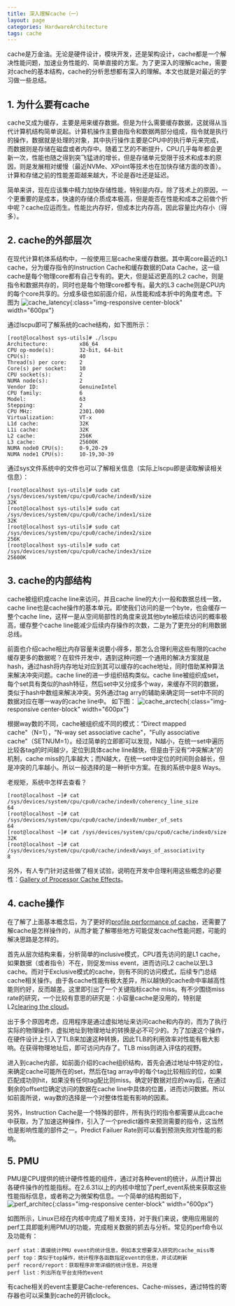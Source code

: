 ```yaml
---
title: 深入理解cache（一）
layout: page
categories: HardwareArchitecture
tags: cache
---
```


cache是万金油。无论是硬件设计，模块开发，还是架构设计，cache都是一个解决性能问题，加速业务性能的、简单直接的方案。为了更深入的理解cache，需要对cache的基本结构，cache的分析思想都有深入的理解。本文也就是对最近的学习做一些总结。

<!-- excerpt -->

## 1. 为什么要有cache

cache又成为缓存，主要是用来缓存数据。但是为什么需要缓存数据，这就得从当代计算机结构简单说起。计算机操作主要由指令和数据两部分组成，指令就是执行的操作，数据就是处理的对象，其中执行操作主要是CPU中的执行单元来完成，而数据则是存储在磁盘或者内存中。随着工艺的不断提升，CPU几乎每年都会更新一次，性能也随之得到突飞猛进的增长，但是存储单元受限于技术和成本的原因，则是发展相对缓慢（最近NVMe、XPoint等技术也在加快存储方面的改善）。计算和存储之前的性能差距越来越大，不论是吞吐还是延迟。

简单来讲，现在应该集中精力加快存储性能，特别是内存。除了技术上的原因，一个更重要的是成本，快速的存储介质成本极高，但是能否在性能和成本之前做个折中呢？cache应运而生。性能比内存好，但成本比内存高，因此容量比内存小（得多）。

## 2. cache的外部层次

在现代计算机体系结构中，一般使用三层cache来缓存数据。其中离core最近的L1 cache，分为缓存指令的Instruction Cache和缓存数据的Data Cache，这一级cache是每个物理core都有自己专有的。更大，但是延迟更高的L2 cache，则是指令和数据共存的，同时也是每个物理core都专有。最大的L3 cache则是CPU内的每个core共享的。分成多级也如前面介绍，从性能和成本折中的角度考虑。下图为
![cache_latency](/assets/cache/cache_latency.png){:class="img-responsive center-block" width="600px"}

通过lscpu即可了解系统的cache结构，如下图所示：
```
[root@localhost sys-utils]# ./lscpu
Architecture:          x86_64
CPU op-mode(s):        32-bit, 64-bit
CPU(s):                40
Thread(s) per core:    2
Core(s) per socket:    10
CPU socket(s):         2
NUMA node(s):          2
Vendor ID:             GenuineIntel
CPU family:            6
Model:                 63
Stepping:              2
CPU MHz:               2301.000
Virtualization:        VT-x
L1d cache:             32K
L1i cache:             32K
L2 cache:              256K
L3 cache:              25600K
NUMA node0 CPU(s):     0-9,20-29
NUMA node1 CPU(s):     10-19,30-39

```
通过sys文件系统中的文件也可以了解相关信息（实际上lscpu即是读取解读相关信息）：
```
[root@localhost sys-utils]# sudo cat /sys/devices/system/cpu/cpu0/cache/index0/size
32K
[root@localhost sys-utils]# sudo cat /sys/devices/system/cpu/cpu0/cache/index1/size
32K
[root@localhost sys-utils]# sudo cat /sys/devices/system/cpu/cpu0/cache/index2/size
256K
[root@localhost sys-utils]# sudo cat /sys/devices/system/cpu/cpu0/cache/index3/size
25600K
```

## 3. cache的内部结构

cache被组织成cache line来访问，并且cache line的大小一般和数据总线一致，cache line也是cache操作的基本单元。即使我们访问的是一个byte，也会缓存一整个cache line，这样一是从空间局部性的角度来说其他byte被后续访问的概率极高，缓存整个cache line能减少后续内存操作的次数，二是为了更充分的利用数据总线。

前面也介绍cache相比内存容量来说要小得多，那怎么合理利用这些有限的cache缓存更多的数据呢？在软件开发中，遇到这种问题一个通用的解决方案就是hash，通过hash将内存地址对应到其可以缓存的cache地址，同时借助某种算法来解决冲突问题。cache line的进一步组织结构类似。cache line被组织成set，每个set具有类似的hash特征，然后set中又分成多个way，来缓存不同的数据，类似于hash中数组来解决冲突。另外通过tag arry的辅助来确定同一set中不同的数据对应在哪一way的cache line中。
如下图：
![cache_arctech](/assets/cache/cache_architec.png){:class="img-responsive center-block" width="600px"}

根据way数的不同，cache被组织成不同的模式：“Direct mapped cache"（N=1），"N-way set associative cache"，"Fully associative cache"（SETNUM=1）。经过简单的立即即可以发现，N越小，在统一set中遍历比较各tag的时间越少，定位到具体cache line越快，但是由于没有“冲突解决”的机制，cache miss的几率越大；而N越大，在统一set中定位的时间则会越长，但是冲突的几率越小。所以一般选择的是一种折中方案。在我的系统中是8 Ways。

老规矩，系统中怎样去查看？
```
[root@localhost ~]# cat /sys/devices/system/cpu/cpu0/cache/index0/coherency_line_size
64
[root@localhost ~]# cat /sys/devices/system/cpu/cpu0/cache/index0/number_of_sets
64
[root@localhost ~]# cat /sys/devices/system/cpu/cpu0/cache/index0/size
32K
[root@localhost ~]# cat /sys/devices/system/cpu/cpu0/cache/index0/ways_of_associativity
8
```

另外，有人专门针对这些做了相关试验，说明在开发中合理利用这些概念的必要性：[Gallery of Processor Cache Effects](http://igoro.com/archive/gallery-of-processor-cache-effects/)。

## 4. cache操作

在了解了上面基本概念后，为了更好的[profile performance of cache]()，还需要了解cache是怎样操作的，从而才能了解哪些地方可能促发cache性能问题，可能的解决思路是怎样的。

首先从层次结构来看，分析简单的inclusive模式，CPU首先访问的是L1 cache，如果数据（或者指令）不在，则促发miss event，进而访问L2 cache以至L3 cache。而对于Exclusive模式的cache，则有不同的访问模式，后续专门总结cache相关操作。由于各cache性能有极大差异，所以越快的cache命中率越高性能则约好，反而越差。这里即引出了一个关键指标cache miss。有不少围绕miss rate的研究，一个比较有意思的研究是：小容量cache是没用的，特别是L2[clearing the cloud](http://infoscience.epfl.ch/record/168849/files/clouds_techreport11.pdf)。

出于多个原因考虑，应用程序是通过虚拟地址来访问cache和内存的，而为了执行实际的物理操作，虚拟地址到物理地址的转换是必不可少的。为了加速这个操作，在硬件设计上引入了TLB来加速这种转换，因此TLB的利用效率对性能有极大影响。在获得物理地址后，即可访问内存了。TLB miss则进入评估的视野。

进入到cache内部，如前面介绍的cache组织结构，首先会通过地址中特定的位，来确定cache可能所在的set，然后在tag array中的每个tag比较相应的位，如果匹配成功则hit，如果没有任何tag配比则miss。确定好数据对应的way后，在通过剩余的offset位确定访问的数据在cache line中具体的位置，进而访问数据。所以如前面所说，way数的选择是一个对整体性能有影响的因素。

另外，Instruction Cache是一个特殊的部件，所有执行的指令都需要从此cache中获取，为了加速这种操作，引入了一个predict器件来预测需要的指令，这当然也是影响性能的部件之一。Predict Failuer Rate则可以看到预测失败对性能的影响。

## 5. PMU
PMU是CPU提供的统计硬件性能的组件，通过对各种event的统计，从而计算出各硬件操作的性能指标。在2.6.31以上的内核中增加了perf_event系统来获取这些性能指标信息，或者称之为微架构信息。一个简单的结构图如下，
![perf_architec](/assets/cache/perf_architec.png){:class="img-responsive center-block" width="600px"}

如图所示，Linux已经在内核中完成了相关支持，对于我们来说，使用应用层的perf工具即能利用PMU的功能，完成相关数据的抓去与分析。常见的perf命令以及功能有：
```
perf stat：直接统计PMU event的统计信息，例如本文想要深入研究的cache_miss等
perf top：类似于top操作，统计程序各函数指定event的信息，并试试刷新
perf record/report：获取程序非常详细的统计信息，并处理
perf list：列出所在平台支持的event
```

有cache相关的event主要是Cache-references、Cache-misses，通过特性的寄存器也可以采集到cache的开销clock。
